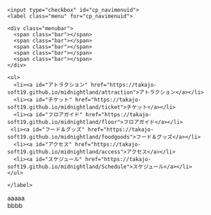 <html>
  
  <link rel="stylesheet" type="text/css" href="menu.css">
  
  <body>
  
    <input type="checkbox" id="cp_navimenuid">
    <label class="menu" for="cp_navimenuid">

    <div class="menubar">
      <span class="bar"></span>
      <span class="bar"></span>
      <span class="bar"></span>
      <span class="bar"></span>
      <span class="bar"></span>
    </div>

    <ul>
      <li><a id="アトラクション" href="https://takajo-soft19.github.io/midnightland/attraction">アトラクション</a></li>
      <li><a id="チケット" href="https://takajo-soft19.github.io/midnightland/ticket">チケット</a></li>
      <li><a id="フロアガイド" href="https://takajo-soft19.github.io/midnightland/floor">フロアガイド</a></li>
     <li><a id="フード＆グッズ" href="https://takajo-soft19.github.io/midnightland/foodgoods">フード＆グッズ</a></li>
      <li><a id="アクセス" href="https://takajo-soft19.github.io/midnightland/access">アクセス</a></li>
      <li><a id="スケジュール" href="https://takajo-soft19.github.io/midnightland/Schedule">スケジュール</a></li>
    </ul>

    </label>
   
  </body>
  
  <body2>
    aaaaa<br>
  </body2>
  
  <body3>
    bbbb<br>
  </body3>
  
  
</html>

